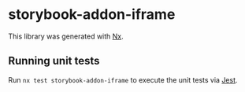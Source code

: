 # storybook-addon-iframe

This library was generated with [Nx](https://nx.dev).

## Running unit tests

Run `nx test storybook-addon-iframe` to execute the unit tests via [Jest](https://jestjs.io).
